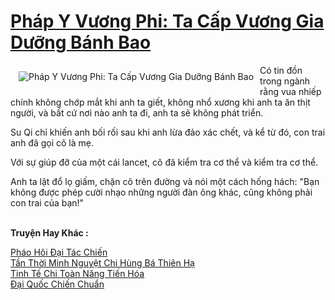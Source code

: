 <a href="https://truyentiki.com/phap-y-vuong-phi-ta-cap-vuong-gia-duong-banh-bao.33630/" title="Pháp Y Vương Phi: Ta Cấp Vương Gia Dưỡng Bánh Bao"><h1>Pháp Y Vương Phi: Ta Cấp Vương Gia Dưỡng Bánh Bao</h1></a><div style="display:table"><img align="right" style="float: left; padding: 10px;" src="https://truyentiki.com/a/img/str/src/33630.jpg" alt="Pháp Y Vương Phi: Ta Cấp Vương Gia Dưỡng Bánh Bao">Có tin đồn trong ngành rằng vua nhiếp chính không chớp mắt khi anh ta giết, không nhổ xương khi anh ta ăn thịt người, và bất cứ nơi nào anh ta đi, anh ta sẽ không phát triển. <p></p> Su Qi chỉ khiến anh bối rối sau khi anh lừa đảo xác chết, và kể từ đó, con trai anh đã gọi cô là mẹ. <p></p> Với sự giúp đỡ của một cái lancet, cô đã kiểm tra cơ thể và kiểm tra cơ thể. <p></p> Anh ta lật đổ lọ giấm, chặn cô trên đường và nói một cách hống hách: "Bạn không được phép cười nhạo những người đàn ông khác, cũng không phải con trai của bạn!"</div><p><br><b>Truyện Hay Khác :</b></p><a href="https://truyentiki.com/phao-hoi-dai-tac-chien.33629/" alt="Pháo Hôi Đại Tác Chiến">Pháo Hôi Đại Tác Chiến</a><br/><a href="https://github.com/nownovels/top500/tree/master/truyenhay/33757/" alt="Tần Thời Minh Nguyệt Chi Hùng Bá Thiên Hạ">Tần Thời Minh Nguyệt Chi Hùng Bá Thiên Hạ</a><br/><a href="https://truyentiki.wordpress.com/2020/06/08/tinh-te-chi-toan-nang-tien-hoa/" alt="Tinh Tế Chi Toàn Năng Tiến Hóa">Tinh Tế Chi Toàn Năng Tiến Hóa</a><br/><a href="https://github.com/nownovels/top500/tree/master/truyenhay/33824/" alt="Đại Quốc Chiến Chuẩn">Đại Quốc Chiến Chuẩn</a><br/>